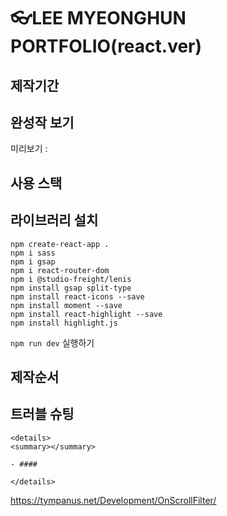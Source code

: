 # 👓LEE MYEONGHUN PORTFOLIO(react.ver)

## 제작기간

## 완성작 보기

미리보기 :

</div>

## 사용 스택

## 라이브러리 설치

```
npm create-react-app .
npm i sass
npm i gsap
npm i react-router-dom
npm i @studio-freight/lenis
npm install gsap split-type
npm install react-icons --save
npm install moment --save
npm install react-highlight --save
npm install highlight.js

```

`npm run dev` 실행하기

## 제작순서

## 트러블 슈팅

    <details>
    <summary></summary>

    - ####

    </details>
https://tympanus.net/Development/OnScrollFilter/
